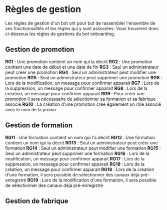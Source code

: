 # Règles de gestion

Les règles de gestion d'un bot ont pour but de rassembler l'ensemble de ses fonctionnalités et les règles qui y sont associées. Vous trouverez donc ci-dessous les règles de gestions du bot onboarding.

## Gestion de promotion
**RG1** : Une promotion contient un nom qui la décrit 
**RG2** : Une promotion contient une date de début et une date de fin
**RG3** : Seul un administrateur peut créer une promotion
**RG4** : Seul un administrateur peut modifier une promotion 
**RG5** : Seul un admnistrateur peut supprimer une promotion 
**RG6** : Lors de la modification, un message pour confirmer apparait
**RG7** : Lors de la suppression, un message pour confirmer apparait
**RG8** : Lors de la création, un message pour confirmer apparait
**RG9** : Pour créer une promotion il sera nécesssaire de sélectionner sa formation et sa fabrique associé
**RG10** : La création d'une promotion crée également un rôle associé avec le nom de la promo

## Gestion de formation
**RG11** : Une formation contient un nom qui l'a décrit
**RG12** : Une formation contient un nom qui la décrit 
**RG13** : Seul un administrateur peut créer une formation
**RG14** : Seul un administrateur peut modifier une formation 
**RG15** : Seul un admnistrateur peut supprimer une formation 
**RG16** : Lors de la modification, un message pour confirmer apparait
**RG17** : Lors de la suppression, un message pour confirmer apparait
**RG18** : Lors de la création, un message pour confirmer apparait
**RG18** : Lors de la création d'une formation, il sera possible de sélectionner des canaux déjà pré-enregistré
**RG19** : Lors de la modification d'une formation, il sera possible de sélectionner des canaux déjà pré-enregistré

## Gestion de fabrique